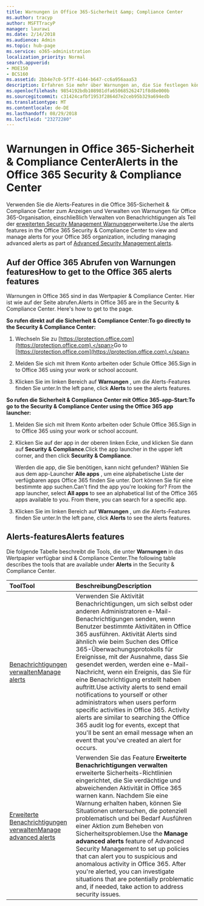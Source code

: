 ```yaml
---
title: Warnungen in Office 365-Sicherheit &amp; Compliance Center
ms.author: tracyp
author: MSFTTracyP
manager: laurawi
ms.date: 2/14/2018
ms.audience: Admin
ms.topic: hub-page
ms.service: o365-administration
localization_priority: Normal
search.appverid:
- MOE150
- BCS160
ms.assetid: 2bb4e7c0-5f7f-4144-b647-cc6a956aaa53
description: Erfahren Sie mehr über Warnungen an, die Sie festlegen können, die mit der Sicherheit in Office 365 unterstützen.
ms.openlocfilehash: 9854192bdb108981dfa650685262471f8d8e000b
ms.sourcegitcommit: c31424cafbf1953f2864d7e2ceb95b329a694edb
ms.translationtype: MT
ms.contentlocale: de-DE
ms.lasthandoff: 08/29/2018
ms.locfileid: "23272280"
---
```

# <a name="alerts-in-the-office-365-security-amp-compliance-center"></a><span data-ttu-id="4277b-103">Warnungen in Office 365-Sicherheit &amp; Compliance Center</span><span class="sxs-lookup"><span data-stu-id="4277b-103">Alerts in the Office 365 Security &amp; Compliance Center</span></span>

<span data-ttu-id="4277b-104">Verwenden Sie die Alerts-Features in die Office 365-Sicherheit &amp; Compliance Center zum Anzeigen und Verwalten von Warnungen für Office 365-Organisation, einschließlich Verwalten von Benachrichtigungen als Teil der [erweiterten Security Management Warnungen](office-365-cas-overview.md)erweiterte.</span><span class="sxs-lookup"><span data-stu-id="4277b-104">Use the alerts features in the Office 365 Security &amp; Compliance Center to view and manage alerts for your Office 365 organization, including managing advanced alerts as part of [Advanced Security Management alerts](office-365-cas-overview.md).</span></span>
  
## <a name="how-to-get-to-the-office-365-alerts-features"></a><span data-ttu-id="4277b-105">Auf der Office 365 Abrufen von Warnungen features</span><span class="sxs-lookup"><span data-stu-id="4277b-105">How to get to the Office 365 alerts features</span></span>

<span data-ttu-id="4277b-p101">Warnungen in Office 365 sind in das Wertpapier &amp; Compliance Center. Hier ist wie auf der Seite abrufen.</span><span class="sxs-lookup"><span data-stu-id="4277b-p101">Alerts in Office 365 are in the Security &amp; Compliance Center. Here's how to get to the page.</span></span>
  
 <span data-ttu-id="4277b-108">**So rufen direkt auf die Sicherheit &amp; Compliance Center:**</span><span class="sxs-lookup"><span data-stu-id="4277b-108">**To go directly to the Security &amp; Compliance Center:**</span></span>
  
1. <span data-ttu-id="4277b-109">Wechseln Sie zu [https://protection.office.com](https://protection.office.com).</span><span class="sxs-lookup"><span data-stu-id="4277b-109">Go to [https://protection.office.com](https://protection.office.com).</span></span>
    
2. <span data-ttu-id="4277b-110">Melden Sie sich mit Ihrem Konto arbeiten oder Schule Office 365.</span><span class="sxs-lookup"><span data-stu-id="4277b-110">Sign in to Office 365 using your work or school account.</span></span> 
    
3. <span data-ttu-id="4277b-111">Klicken Sie im linken Bereich auf **Warnungen** , um die Alerts-Features finden Sie unter.</span><span class="sxs-lookup"><span data-stu-id="4277b-111">In the left pane, click **Alerts** to see the alerts features.</span></span> 
    
 <span data-ttu-id="4277b-112">**So rufen die Sicherheit &amp; Compliance Center mit Office 365-app-Start:**</span><span class="sxs-lookup"><span data-stu-id="4277b-112">**To go to the Security &amp; Compliance Center using the Office 365 app launcher:**</span></span>
  
1. <span data-ttu-id="4277b-113">Melden Sie sich mit Ihrem Konto arbeiten oder Schule Office 365.</span><span class="sxs-lookup"><span data-stu-id="4277b-113">Sign in to Office 365 using your work or school account.</span></span> 
    
2. <span data-ttu-id="4277b-114">Klicken Sie auf der app in der oberen linken Ecke, und klicken Sie dann auf **Security &amp; Compliance**.</span><span class="sxs-lookup"><span data-stu-id="4277b-114">Click the app launcher  in the upper left corner, and then click **Security &amp; Compliance**.</span></span>
    
    <span data-ttu-id="4277b-p102">Werden die app, die Sie benötigen, kann nicht gefunden? Wählen Sie aus dem app-Launcher **Alle apps** , um eine alphabetische Liste der verfügbaren apps Office 365 finden Sie unter. Dort können Sie für eine bestimmte app suchen.</span><span class="sxs-lookup"><span data-stu-id="4277b-p102">Can't find the app you're looking for? From the app launcher, select **All apps** to see an alphabetical list of the Office 365 apps available to you. From there, you can search for a specific app.</span></span> 
    
3. <span data-ttu-id="4277b-118">Klicken Sie im linken Bereich auf **Warnungen** , um die Alerts-Features finden Sie unter.</span><span class="sxs-lookup"><span data-stu-id="4277b-118">In the left pane, click **Alerts** to see the alerts features.</span></span> 
    
## <a name="alerts-features"></a><span data-ttu-id="4277b-119">Alerts-features</span><span class="sxs-lookup"><span data-stu-id="4277b-119">Alerts features</span></span>

<span data-ttu-id="4277b-120">Die folgende Tabelle beschreibt die Tools, die unter **Warnungen** in das Wertpapier verfügbar sind &amp; Compliance Center.</span><span class="sxs-lookup"><span data-stu-id="4277b-120">The following table describes the tools that are available under **Alerts** in the Security &amp; Compliance Center.</span></span> 
  
|<span data-ttu-id="4277b-121">**Tool**</span><span class="sxs-lookup"><span data-stu-id="4277b-121">**Tool**</span></span>|<span data-ttu-id="4277b-122">**Beschreibung**</span><span class="sxs-lookup"><span data-stu-id="4277b-122">**Description**</span></span>|
|:-----|:-----|
|[<span data-ttu-id="4277b-123">Benachrichtigungen verwalten</span><span class="sxs-lookup"><span data-stu-id="4277b-123">Manage alerts</span></span>](create-activity-alerts.md) <br/> |<span data-ttu-id="4277b-p103">Verwenden Sie Aktivität Benachrichtigungen, um sich selbst oder anderen Administratoren e-Mail-Benachrichtigungen senden, wenn Benutzer bestimmte Aktivitäten in Office 365 ausführen. Aktivität Alerts sind ähnlich wie beim Suchen des Office 365-Überwachungsprotokolls für Ereignisse, mit der Ausnahme, dass Sie gesendet werden, werden eine e-Mail-Nachricht, wenn ein Ereignis, das Sie für eine Benachrichtigung erstellt haben auftritt.</span><span class="sxs-lookup"><span data-stu-id="4277b-p103">Use activity alerts to send email notifications to yourself or other administrators when users perform specific activities in Office 365. Activity alerts are similar to searching the Office 365 audit log for events, except that you'll be sent an email message when an event that you've created an alert for occurs.</span></span>  <br/> |
|[<span data-ttu-id="4277b-126">Erweiterte Benachrichtigungen verwalten</span><span class="sxs-lookup"><span data-stu-id="4277b-126">Manage advanced alerts </span></span>](office-365-cas-overview.md) <br/> |<span data-ttu-id="4277b-p104">Verwenden Sie das Feature **Erweiterte Benachrichtigungen verwalten** erweiterte Sicherheits-Richtlinien eingerichtet, die Sie verdächtige und abweichenden Aktivität in Office 365 warnen kann. Nachdem Sie eine Warnung erhalten haben, können Sie Situationen untersuchen, die potenziell problematisch und bei Bedarf Ausführen einer Aktion zum Beheben von Sicherheitsproblemen.</span><span class="sxs-lookup"><span data-stu-id="4277b-p104">Use the **Manage advanced alerts** feature of Advanced Security Management to set up policies that can alert you to suspicious and anomalous activity in Office 365. After you're alerted, you can investigate situations that are potentially problematic and, if needed, take action to address security issues.  </span></span><br/> |
   


